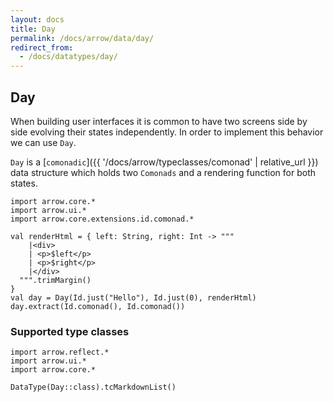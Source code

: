 ```yaml
---
layout: docs
title: Day
permalink: /docs/arrow/data/day/
redirect_from:
  - /docs/datatypes/day/
---
```


## Day

When building user interfaces it is common to have two screens side by side evolving their states independently. In order to implement this behavior we can use `Day`.

`Day` is a [`comonadic`]({{ '/docs/arrow/typeclasses/comonad' | relative_url }}) data structure which holds two `Comonads` and a rendering function for both states.

```kotlin:ank
import arrow.core.*
import arrow.ui.*
import arrow.core.extensions.id.comonad.*

val renderHtml = { left: String, right: Int -> """     
    |<div>                                             
    | <p>$left</p>                                     
    | <p>$right</p>                                    
    |</div>                                            
  """.trimMargin()                                     
}                                                      
val day = Day(Id.just("Hello"), Id.just(0), renderHtml)
day.extract(Id.comonad(), Id.comonad())
```

### Supported type classes

```kotlin:ank:replace
import arrow.reflect.*
import arrow.ui.*
import arrow.core.*

DataType(Day::class).tcMarkdownList()
```
